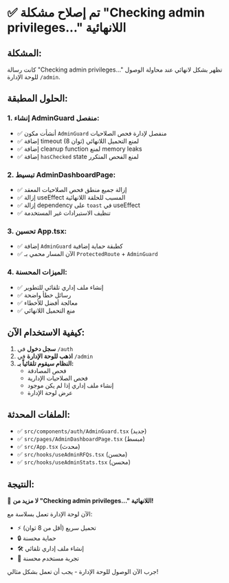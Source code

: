 # ✅ تم إصلاح مشكلة "Checking admin privileges..." اللانهائية

## المشكلة:
كانت رسالة "Checking admin privileges..." تظهر بشكل لانهائي عند محاولة الوصول للوحة الإدارة `/admin`.

## الحلول المطبقة:

### 1. **إنشاء AdminGuard منفصل:**
- ✅ أنشأت مكون `AdminGuard` منفصل لإدارة فحص الصلاحيات
- ✅ إضافة timeout (8 ثوان) لمنع التحميل اللانهائي
- ✅ إضافة cleanup function لمنع memory leaks
- ✅ إضافة `hasChecked` state لمنع الفحص المتكرر

### 2. **تبسيط AdminDashboardPage:**
- ✅ إزالة جميع منطق فحص الصلاحيات المعقد
- ✅ إزالة useEffect المسبب للحلقة اللانهائية
- ✅ إزالة dependency على `toast` في useEffect
- ✅ تنظيف الاستيرادات غير المستخدمة

### 3. **تحسين App.tsx:**
- ✅ إضافة `AdminGuard` كطبقة حماية إضافية
- ✅ الآن المسار محمي بـ `ProtectedRoute` + `AdminGuard`

### 4. **الميزات المحسنة:**
- ✅ إنشاء ملف إداري تلقائي للتطوير
- ✅ رسائل خطأ واضحة
- ✅ معالجة أفضل للأخطاء
- ✅ منع التحميل اللانهائي

## كيفية الاستخدام الآن:

1. **سجل دخول** في `/auth`
2. **اذهب للوحة الإدارة** في `/admin`
3. **النظام سيقوم تلقائياً بـ:**
   - فحص المصادقة
   - فحص الصلاحيات الإدارية
   - إنشاء ملف إداري إذا لم يكن موجود
   - عرض لوحة الإدارة

## الملفات المحدثة:

- ✅ `src/components/auth/AdminGuard.tsx` (جديد)
- ✅ `src/pages/AdminDashboardPage.tsx` (مبسط)
- ✅ `src/App.tsx` (محدث)
- ✅ `src/hooks/useAdminRFQs.tsx` (محسن)
- ✅ `src/hooks/useAdminStats.tsx` (محسن)

## النتيجة:
🎉 **لا مزيد من "Checking admin privileges..." اللانهائية!**

الآن لوحة الإدارة تعمل بسلاسة مع:
- ⚡ تحميل سريع (أقل من 8 ثوان)
- 🔒 حماية محسنة
- 🛠️ إنشاء ملف إداري تلقائي
- 📱 تجربة مستخدم محسنة

جرب الآن الوصول للوحة الإدارة - يجب أن تعمل بشكل مثالي!
